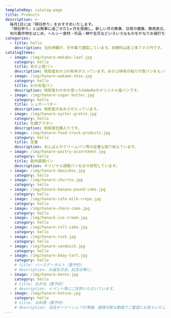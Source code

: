 ```yaml
---
templateKey: catalog-page
title: Products
description: >-
  毎月1日には『朔日参り』をおすすめいたします。
  『朔日参り』とは無事に過ごせた1ヶ月を感謝し、新しい月の無事、日常の健康、無病息災、また商売繁盛や家内安全などをご祈念しこれからも変わらず神様のご加護が頂けるように神社に参拝してご祈願するものです。
  旬の農作物をはじめ、ヘルシー食材・珍品・榊や生花などいろいろなものをかなりお値打ちで皆さまに提供しています。
categories:
  - title: hello
    description: 当社神職が、手作業で謹製しています。初穂料は各１体７００円です。
catalogItems:
  - image: /img/hanare-mekabu-loaf.jpg
    category: hello
    title: めかぶ食パン
    description: 桃取産めかぶの粉末が入っています。めかぶ特有の粘りが食パンをもっちりに。
  - image: /img/hanare-wakame-shio.jpg
    category: hello
    title: わかめ塩パン
    description: 桃取産わかめを使ったHaNaReのオリジナル塩パンです。
  - image: /img/hanare-sugar-butter.jpg
    category: hello
    title: シュガーバター
    description: 桃取産のあおさが入っています。
  - image: /img/hanare-oyster-gratin.jpg
    category: hello
    title: 牡蠣グラタン
    description: 桃取産牡蠣入りです。
  - image: /img/hanare-food-truck-products.jpg
    category: hello
    title: 定番
    description: あんぱんやクリームパン等の定番も取り揃えています。
  - image: /img/hanare-pastry-assortment.jpg
    category: hello
    title: 創作調理パン
    description: オリジナル調理パンを日々研究しています。
  - image: /img/hanare-danishes.jpg
    category: hello
  - image: /img/hanare-churros.jpg
    category: hello
  - image: /img/hanare-banana-pound-cake.jpg
    category: hello
  - image: /img/hanare-cafe-milk-crepe.jpg
    category: hello
  - image: /img/hanare-choco-cake.jpg
    category: hello
  - image: /img/hanare-ice-cream.jpg
    category: hello
  - image: /img/hanare-roll-cake.jpg
    category: hello
  - image: /img/hanare-rusk.jpg
    category: hello
  - image: /img/hanare-sandwich.jpg
    category: hello
  - image: /img/hanare-bday-tart.jpg
    category: hello
    # title: バースデータルト（要予約）
    # description: お誕生日会、記念日等に。
  - image: /img/hanare-bento.jpg
    category: hello
    # title: お弁当（要予約）
    # description: イベント等にご好評いただいています。
  - image: /img/hanare-katsuo.jpg
    category: hello
    # title: お料理（要予約）
    # description: 当店オーナーシェフが準備、調理可能な範囲でご要望にお答えいたします。
---
```

